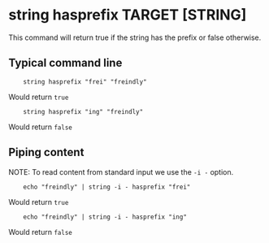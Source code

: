 
# string hasprefix TARGET [STRING]

This command will return true if the string has
the prefix or false otherwise.

## Typical command line

```shell
    string hasprefix "frei" "freindly"
```

Would return `true`

```shell
    string hasprefix "ing" "freindly"
```

Would return `false`


## Piping content

NOTE: To read content from standard input we use the `-i -` option.

```shell
    echo "freindly" | string -i - hasprefix "frei" 
```

Would return `true`

```shell
    echo "freindly" | string -i - hasprefix "ing" 
```

Would return `false`



